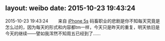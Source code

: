 layout: weibo
date: 2015-10-23 19:43:24
---
<meta name="referrer" content="no-referrer" />

2015-10-23 19:43:24  &nbsp;&nbsp;&nbsp;&nbsp;&nbsp;&nbsp; 来自 <a href="sinaweibo://customweibosource" rel="nofollow">iPhone 5s</a>
码畜职业的悲剧是你不知每天究竟是怎么过的，因为每天的形式和内容都tm一样，今天只是昨天的重复，明天依旧是今天的继续——譬如我浑然不知周五已经到了…… ​​​
